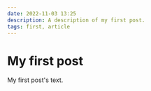 ```yaml
---
date: 2022-11-03 13:25
description: A description of my first post.
tags: first, article
---
```

# My first post

My first post's text.